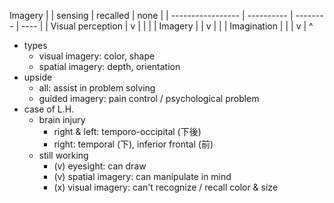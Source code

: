
Imagery
|                   | sensing | recalled | none |
| ----------------- | ---------- | -------- | ---- |
| Visual perception | v          |          |      |
| Imagery           |            | v        |      |
| Imagination       |            |          | v    |
^
- types
	- visual imagery: color, shape
	- spatial imagery: depth, orientation
- upside
	- all: assist in problem solving
	- guided imagery: pain control / psychological problem
- case of L.H.
	- brain injury
		- right & left: temporo-occipital (下後)
		- right: temporal (下), inferior frontal (前)
	- still working
		- (v) eyesight: can draw
		- (v) spatial imagery: can manipulate in mind
		- (x) visual imagery: can't recognize / recall color & size